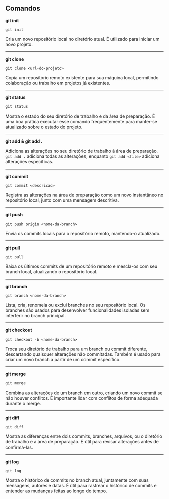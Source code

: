 ## Comandos

**git init**

`git init`

Cria um novo repositório local no diretório atual. É utilizado para iniciar um novo projeto.

---

**git clone**

`git clone <url-do-projeto>`

Copia um repositório remoto existente para sua máquina local, permitindo colaboração ou trabalho em projetos já existentes.

---

**git status**

`git status`

Mostra o estado do seu diretório de trabalho e da área de preparação. É uma boa prática executar esse comando frequentemente para manter-se atualizado sobre o estado do projeto.

---

**git add & git add .**

Adiciona as alterações no seu diretório de trabalho à área de preparação. `git add .` adiciona todas as alterações, enquanto `git add <file>` adiciona alterações específicas.

---

**git commit**

`git commit <descricao>`

Registra as alterações na área de preparação como um novo instantâneo no repositório local, junto com uma mensagem descritiva.

---

**git push**

`git push origin <nome-da-branch>`

Envia os commits locais para o repositório remoto, mantendo-o atualizado.

---

**git pull**

`git pull`

Baixa os últimos commits de um repositório remoto e mescla-os com seu branch local, atualizando o repositório local.

---

**git branch**

`git branch <nome-da-branch>`

Lista, cria, renomeia ou exclui branches no seu repositório local. Os branches são usados para desenvolver funcionalidades isoladas sem interferir no branch principal.

---

**git checkout**

`git checkout -b <nome-da-branch>`

Troca seu diretório de trabalho para um branch ou commit diferente, descartando quaisquer alterações não commitadas. Também é usado para criar um novo branch a partir de um commit específico.

---

**git merge**

`git merge`

Combina as alterações de um branch em outro, criando um novo commit se não houver conflitos. É importante lidar com conflitos de forma adequada durante o merge.

---

**git diff**

`git diff`

Mostra as diferenças entre dois commits, branches, arquivos, ou o diretório de trabalho e a área de preparação. É útil para revisar alterações antes de confirmá-las.

---

**git log**

`git log`

Mostra o histórico de commits no branch atual, juntamente com suas mensagens, autores e datas. É útil para rastrear o histórico de commits e entender as mudanças feitas ao longo do tempo.
